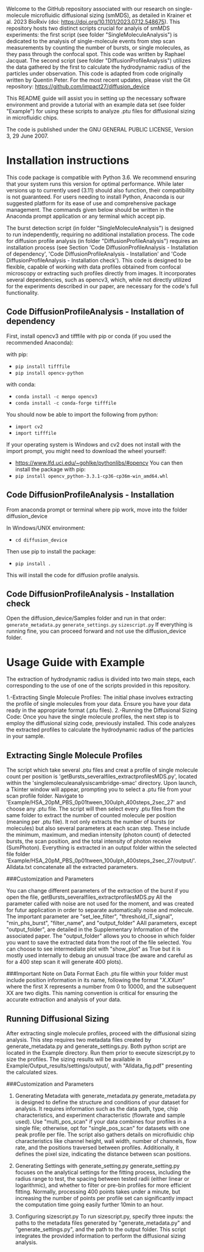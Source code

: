 Welcome to the GitHub repository associated with our research on single-molecule microfluidic diffusional sizing (smMDS), as detailed in Krainer et al. 2023 BioRxiv (doi: https://doi.org/10.1101/2023.07.12.548675). This repository hosts two distinct scripts crucial for analyis of smMDS experiments: the first script (see folder "SingleMoleculeAnalysis") is dedicated to the analysis of single-molecule events from step scan measurements by counting the number of bursts, or single molecules, as they pass through the confocal spot. This code was written by Raphael Jacquat. The second script (see folder "DiffusionProfileAnalysis") utilizes the data gathered by the first to calculate the hydrodynamic radius of the particles under observation. This code is adapted from code originally written by Quentin Peter. For the most recent updates, please visit the Git repository: https://github.com/impact27/diffusion_device

This README guide will assist you in setting up the necessary software environment and provide a tutorial with an example data set (see folder "Example") for using these scripts to analyze .ptu files for diffusional sizing in microfluidic chips.

The code is published under the GNU GENERAL PUBLIC LICENSE, Version 3, 29 June 2007.

# Installation instructions

This code package is compatible with Python 3.6. We recommend ensuring that your system runs this version for optimal performance. While later versions up to currently used (3.11) should also function, their compatibility is not guaranteed. For users needing to install Python, Anaconda is our suggested platform for its ease of use and comprehensive package management. The commands given below should be written in the Anaconda prompt application or any terminal which accept pip.

The burst detection script (in folder "SingleMoleculeAnalysis") is designed to run independently, requiring no additional installation process. The code for diffusion profile analysis (in folder "DiffusionProfileAnalysis") requires an installation process (see Section 'Code DiffusionProfileAnalysis - Installation of dependency', 'Code DiffusionProfileAnalysis - Installation' and 'Code DiffusionProfileAnalysis - Installation check'). This code is designed to be flexible, capable of working with data profiles obtained from confocal microscopy or extracting such profiles directly from images. It incorporates several dependencies, such as opencv3, which, while not directly utilized for the experiments described in our paper, are necessary for the code's full functionality.

## Code DiffusionProfileAnalysis - Installation of dependency
First, install opencv3 and tifffile with pip or conda (if you used the recommended Anaconda):

with pip:
- `pip install tifffile`
- `pip install opencv-python`

with conda:
- `conda install -c menpo opencv3`
- `conda install -c conda-forge tifffile`

You should now be able to import the following from python:
- `import cv2`
- `import tifffile`

If your operating system is Windows and cv2 does not install with the import prompt, you might need to download the wheel yourself:
- https://www.lfd.uci.edu/~gohlke/pythonlibs/#opencv
You can then install the package with pip:
- `pip install opencv_python‑3.3.1‑cp36‑cp36m‑win_amd64.whl`

## Code DiffusionProfileAnalysis - Installation
From anaconda prompt or terminal where pip work, move into the folder diffusion_device

In Windows/UNIX environment:
- `cd diffusion_device`

Then use pip to install the package:
- `pip install .`

This will install the code for diffusion profile analysis.

## Code DiffusionProfileAnalysis - Installation check
Open the diffusion_device/Samples folder and run in that order:
`generate_metadata.py`
`generate_settings.py`
`sizescript.py`
If everything is running fine, you can proceed forward and not use the diffusion_device folder.

# Usage Guide with Example
The extraction of hydrodynamic radius is divided into two main steps, each corresponding to the use of one of the scripts provided in this repository.

1.-Extracting Single Molecule Profiles:
The initial phase involves extracting the profile of single molecules from your data. Ensure you have your data ready in the appropriate format (.ptu files).
2.-Running the Diffusional Sizing Code:
Once you have the single molecule profiles, the next step is to employ the diffusional sizing code, previously installed. This code analyzes the extracted profiles to calculate the hydrodynamic radius of the particles in your sample.

## Extracting Single Molecule Profiles
The script which take several .ptu files and creat a profile of single molecule count per position is  'getBursts_severalfiles_extractprofilesMDS.py', located within the 'singlemoleculeanalysiscambridge-smac' directory.
Upon launch, a Tkinter window will appear, prompting you to select a .ptu file from your scan profile folder. Navigate to 'Example/HSA_20pM_PBS_0p01tween_100ulph_400steps_2sec_27' and choose any .ptu file. The script will then select every .ptu files from the same folder to extract the number of counted molecule per position (meaning per .ptu file).
It not only extracts the number of bursts (or molecules) but also several parameters at each scan step. These include the minimum, maximum, and median intensity (photon count) of detected bursts, the scan position, and the total intensity of photon receive (SumPhoton). Everything is extracted in an output folder within the selected file folder 'Example/HSA_20pM_PBS_0p01tween_100ulph_400steps_2sec_27/output/'. Alldata.txt concatenate all the extracted parameters.

###Customization and Parameters

You can change different parameters of the extraction of the burst if you open the file, getBursts_severalfiles_extractprofilesMDS.py
All the parameter called with noise are not used for the moment, and was created for futur application in order to separate automatically noise and molecule.
The important parameter are "set_lee_filter", "threshold_iT_signal", "min_phs_burst", "filter_name", and "output_folder"
AAll parameters, except "output_folder", are detailed in the Supplementary Information of the associated paper.
The "output_folder" allows you to choose in which folder you want to save the extracted data from the root of the file selected.
You can choose to see intermediate plot with "show_plot" as True but it is mostly used internally to debug an unusual trace (be aware and careful as for a 400 step scan it will generate 400 plots).

###Important Note on Data Format
Each .ptu file within your folder must include position information in its name, following the format "_X.XXum_" where the first X represents a number from 0 to 10000, and the subsequent XX are two digits. This naming convention is critical for ensuring the accurate extraction and analysis of your data.


## Running Diffusional Sizing
After extracting single molecule profiles, proceed with the diffusional sizing analysis. This step requires two metadata files created by generate_metadata.py and generate_settings.py. Both python script are located in the Example directory. Run them prior to execute sizescript.py to size the profiles. The sizing results will be available in Example/Output_results/settings/output/, with "Alldata_fig.pdf" presenting the calculated sizes.


###Customization and Parameters
1. Generating Metadata with generate_metadata.py
generate_metadata.py is designed to define the structure and conditions of your dataset for analysis. It requires information such as the data path, type, chip characteristics, and experiment characteristic (flowrate and sample used). Use "multi_pos_scan" if your data combines four profiles in a single file; otherwise, opt for "single_pos_scan" for datasets with one peak profile per file. The script also gathers details on microfluidic chip characteristics like channel height, wall width, number of channels, flow rate, and the positions traversed between profiles. Additionally, it defines the pixel size, indicating the distance between scan positions.

2. Generating Settings with generate_setting.py
generate_setting.py focuses on the analytical settings for the fitting process, including the radius range to test, the spacing between tested radii (either linear or logarithmic), and whether to filter or pre-bin profiles for more efficient fitting. Normally, processing 400 points takes under a minute, but increasing the number of points per profile set can significantly impact the computation time going easily further 10min to an hour.

3. Configuring sizescript.py
To run sizescript.py, specify three inputs: the paths to the metadata files generated by "generate_metadata.py" and "generate_settings.py", and the path to the output folder. This script integrates the provided information to perform the diffusional sizing analysis.
